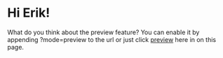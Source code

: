 # Hi Erik!
What do you think about the preview feature? You can enable it by appending ?mode=preview to the url or just click [preview](https://toddle_docs.toddle.site?mode=preview) here in on this page.